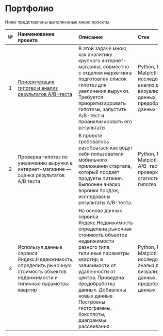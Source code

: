 # Портфолио

Ниже представлены выполненные мною проекты.

| №  | Наименование проекта  | Описание                                           | Стек               |
|:--:|:--------------------- |:------------------------------------------------|:------------------|
| 1  | <a href='https://github.com/AndreyBrykov/Portfolio/tree/main/project_1'>Приоритезация гипотез и анализ результатов A/B-теста</a>  | В этой задаче мною, как аналитику крупного интернет-магазина, совместно с отделом маркетинга подготовлен список гипотез для увеличения выручки. Требуется приоритизирровать гипотезы, запустить A/B-тест и проанализировать его результаты.         | Python, Pandas, Matplotlib, исследовательский анализ данных, визуализация данных, предобработка данных        |
| 2  | Проверка гипотез по увеличению выручки в интернет-магазине — оценка результатов A/B теста         | В проекте требовалось разобраться как ведут себя пользователи мобильного приложения стартапа, который продаёт продукты питания. Выполнен анализ воронки продаж, исследованы результаты A/B-теста.  | Python, Pandas, Matplotlib, SciPy, A/B-тестирование, проверка статистических гипотез        |
| 3  | Используя данные сервиса Яндекс.Недвижимость, определить рыночную стоимость объектов недвижимости и типичные параметры квартир         | На основе данных сервиса Яндекс.Недвижимость определена рыночная стоимость объектов недвижимости разного типа, типичные параметры квартир, в зависимости от удаленности от центра. Проведена предобработка данных. Добавлены новые данные. Построены гистограммы, боксплоты, диаграммы рассеивания.    | Python, Pandas, Matplotlib, исследовательский анализ данных, визуализация данных, предобработка данных        |
